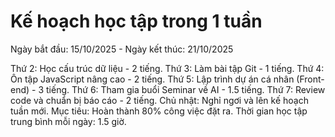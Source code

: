 # Kế hoạch học tập trong 1 tuần
Ngày bắt đầu: 15/10/2025 - Ngày kết thúc: 21/10/2025

Thứ 2: Học cấu trúc dữ liệu - 2 tiếng.
Thứ 3: Làm bài tập Git - 1 tiếng.
Thứ 4: Ôn tập JavaScript nâng cao - 2 tiếng.
Thứ 5: Lập trình dự án cá nhân (Front-end) - 3 tiếng.
Thứ 6: Tham gia buổi Seminar về AI - 1.5 tiếng.
Thứ 7: Review code và chuẩn bị báo cáo - 2 tiếng.
Chủ nhật: Nghỉ ngơi và lên kế hoạch tuần mới.
Mục tiêu: Hoàn thành 80% công việc đặt ra.
Thời gian học tập trung bình mỗi ngày: 1.5 giờ.
